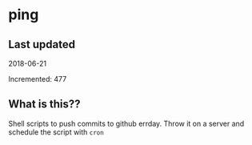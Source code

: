 # ping

## Last updated
2018-06-21

Incremented: 477

## What is this??
Shell scripts to push commits to github errday. Throw it on a server and schedule the script with `cron`

